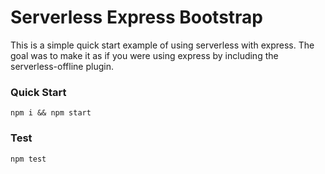 # Serverless Express Bootstrap

This is a simple quick start example of using serverless with express. The goal was to make it as if you were using express by including the serverless-offline plugin.

### Quick Start

```
npm i && npm start
```

### Test

```
npm test 
```
